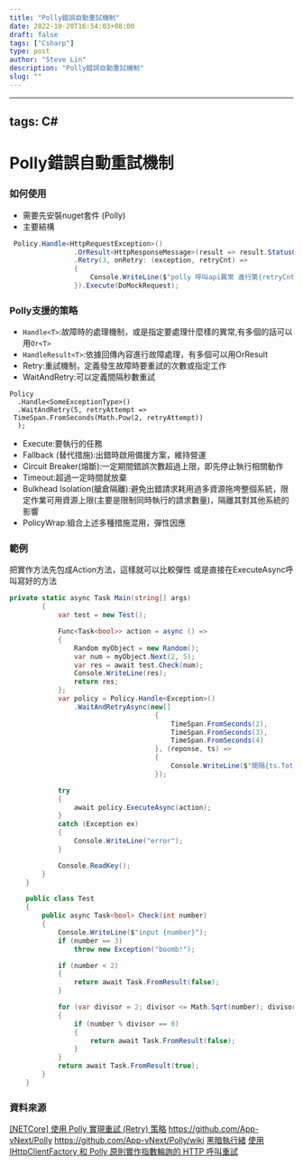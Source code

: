 ```yaml
---
title: "Polly錯誤自動重試機制"
date: 2022-10-20T16:54:03+08:00
draft: false
tags: ["Csharp"]
type: post
author: "Steve Lin"
description: "Polly錯誤自動重試機制"
slug: ""
---
```

---
tags: C#
---
# Polly錯誤自動重試機制
### 如何使用
- 需要先安裝nuget套件 (Polly)
- 主要結構
```C#
 Policy.Handle<HttpRequestException>()
                .OrResult<HttpResponseMessage>(result => result.StatusCode != HttpStatusCode.OK)
                .Retry(3, onRetry: (exception, retryCnt) =>
                {
                    Console.WriteLine($"polly 呼叫api異常 進行第{retryCnt}次重試,error{exception.Result.StatusCode}");
                }).Execute(DoMockRequest);
```
### Polly支援的策略
- `Handle<T>`:故障時的處理機制，或是指定要處理什麼樣的異常,有多個的話可以用`Or<T>`
- `HandleResult<T>`:依據回傳內容進行故障處理，有多個可以用OrResult
- Retry:重試機制，定義發生故障時要重試的次數或指定工作
- WaitAndRetry:可以定義間隔秒數重試
```
Policy
  .Handle<SomeExceptionType>()
  .WaitAndRetry(5, retryAttempt => 
 TimeSpan.FromSeconds(Math.Pow(2, retryAttempt)) 
  );
```
- Execute:要執行的任務
- Fallback (替代措施):出錯時啟用備援方案，維持營運
- Circuit Breaker(熔斷):一定期間錯誤次數超過上限，即先停止執行相關動作
- Timeout:超過一定時間就放棄
- Bulkhead Isolation(艙倉隔離):避免出錯請求耗用過多資源拖垮整個系統，限定作業可用資源上限(主要是限制同時執行的請求數量)，隔離其對其他系統的影響
- PolicyWrap:組合上述多種措施混用，彈性因應

### 範例
把實作方法先包成Action方法，這樣就可以比較彈性
或是直接在ExecuteAsync呼叫寫好的方法
```C#
private static async Task Main(string[] args)
        {
            var test = new Test();

            Func<Task<bool>> action = async () =>
            {
                Random myObject = new Random();
                var num = myObject.Next(2, 5);
                var res = await test.Check(num);
                Console.WriteLine(res);
                return res;
            };
            var policy = Policy.Handle<Exception>()
                .WaitAndRetryAsync(new[]
                                    {
                                        TimeSpan.FromSeconds(2),
                                        TimeSpan.FromSeconds(3),
                                        TimeSpan.FromSeconds(4)
                                    }, (reponse, ts) =>
                                    {
                                        Console.WriteLine($"間隔{ts.TotalSeconds}秒 繳費退款");
                                    });

            try
            {
                await policy.ExecuteAsync(action);
            }
            catch (Exception ex)
            {
                Console.WriteLine("error");
            }

            Console.ReadKey();
        }
    }

    public class Test
    {
        public async Task<bool> Check(int number)
        {
            Console.WriteLine($"input {number}");
            if (number == 3)
                throw new Exception("boomb!");

            if (number < 2)
            {
                return await Task.FromResult(false);
            }

            for (var divisor = 2; divisor <= Math.Sqrt(number); divisor++)
            {
                if (number % divisor == 0)
                {
                    return await Task.FromResult(false);
                }
            }
            return await Task.FromResult(true);
        }
    }
```

### 資料來源
[[NETCore] 使用 Polly 實現重試 (Retry) 策略](https://marcus116.blogspot.com/2019/06/netcore-polly-retry.html)
https://github.com/App-vNext/Polly
https://github.com/App-vNext/Polly/wiki
[黑暗執行緒](https://blog.darkthread.net/blog/polly/)
[使用 IHttpClientFactory 和 Polly 原則實作指數輪詢的 HTTP 呼叫重試](https://docs.microsoft.com/zh-tw/dotnet/architecture/microservices/implement-resilient-applications/implement-http-call-retries-exponential-backoff-polly)